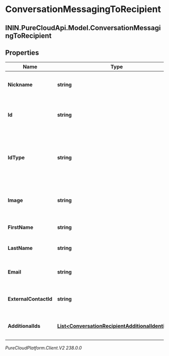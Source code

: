 # ConversationMessagingToRecipient

## ININ.PureCloudApi.Model.ConversationMessagingToRecipient

## Properties

|Name | Type | Description | Notes|
|------------ | ------------- | ------------- | -------------|
| **Nickname** | **string** | Nickname or display name of the recipient. | [optional] |
| **Id** | **string** | The recipient ID specific to the provider. | |
| **IdType** | **string** | The recipient ID type. This is used to indicate the format used for the ID. | [optional] |
| **Image** | **string** | URL of an image that represents the recipient. | [optional] |
| **FirstName** | **string** | First name of the recipient. | [optional] |
| **LastName** | **string** | Last name of the recipient. | [optional] |
| **Email** | **string** | E-mail address of the recipient. | [optional] |
| **ExternalContactId** | **string** | The identifier of the external contact. | [optional] |
| **AdditionalIds** | [**List&lt;ConversationRecipientAdditionalIdentifier&gt;**](ConversationRecipientAdditionalIdentifier) | List of recipient additional identifiers | [optional] |



_PureCloudPlatform.Client.V2 238.0.0_
